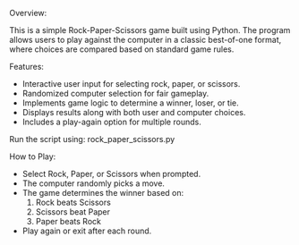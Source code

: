 Overview:

This is a simple Rock-Paper-Scissors game built using Python. The program allows users to play against the computer in a classic best-of-one format, where choices are compared based on standard game rules.

Features:
- Interactive user input for selecting rock, paper, or scissors.
- Randomized computer selection for fair gameplay.
- Implements game logic to determine a winner, loser, or tie.
- Displays results along with both user and computer choices.
- Includes a play-again option for multiple rounds.

Run the script using: rock_paper_scissors.py

How to Play:
- Select Rock, Paper, or Scissors when prompted.
- The computer randomly picks a move.
- The game determines the winner based on:
  1. Rock beats Scissors
  2. Scissors beat Paper 
  3. Paper beats Rock 
- Play again or exit after each round.
